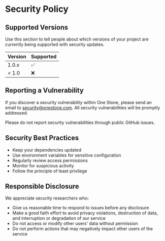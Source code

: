 # Security Policy

## Supported Versions

Use this section to tell people about which versions of your project are currently being supported with security updates.

| Version | Supported          |
| ------- | ------------------ |
| 1.0.x   | :white_check_mark: |
| < 1.0   | :x:                |

## Reporting a Vulnerability

If you discover a security vulnerability within One Stone, please send an email to security@onestone.com. All security vulnerabilities will be promptly addressed.

Please do not report security vulnerabilities through public GitHub issues.

## Security Best Practices

- Keep your dependencies updated
- Use environment variables for sensitive configuration
- Regularly review access permissions
- Monitor for suspicious activity
- Follow the principle of least privilege

## Responsible Disclosure

We appreciate security researchers who:
- Give us reasonable time to respond to issues before any disclosure
- Make a good faith effort to avoid privacy violations, destruction of data, and interruption or degradation of our service
- Do not access or modify other users' data without permission
- Do not perform actions that may negatively impact other users of the service 